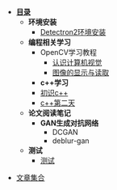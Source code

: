 - [**目录**](README.md)
  - **环境安装**
    - [Detectron2环境安装](source/env/Detectron2.md)
  - **编程相关学习**
    - OpenCV学习教程
      - [认识计算机视觉](source/books/OpenCV/认识计算机视觉.md)
      - [图像的显示与读取](source/books/OpenCV/图像的显示与读取.md)
    - **c++学习**
    - [初识c++](source/books/C++/ch1.md)
    - [c++第二天](source/books/C++/ch2.md)
  - **论文阅读笔记**
    - **GAN生成对抗网络**
      - DCGAN
      - deblur-gan
  - **测试**
    - [测试](_sidebar2.md)

* [文章集合](paper/README.md)